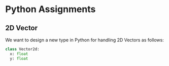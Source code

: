# Python Assignments

## 2D Vector

We want to design a new type in Python for handling 2D Vectors as follows:

```python
class Vector2d:
  x: float
  y: float
```
